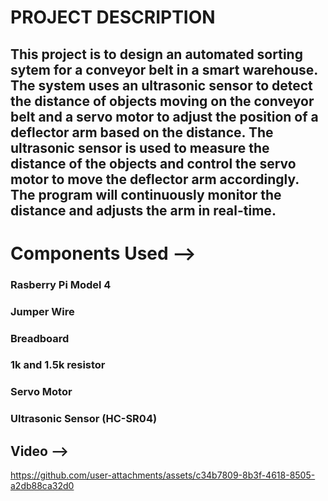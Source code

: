 <h1> PROJECT DESCRIPTION </h1>
<h2> This project is to design an automated sorting sytem for a conveyor belt in a smart
warehouse. The system uses an ultrasonic sensor to detect the distance of objects moving on
the conveyor belt and a servo motor to adjust the position of a deflector arm based on the
distance. The ultrasonic sensor is used to measure the distance
of the objects and control the servo motor to move the deflector arm accordingly. The program will continuously monitor the distance and adjusts the arm in real-time.</h2>

<h1> Components Used --> </h1>

<h3> Rasberry Pi Model 4 </h3>  
<h3> Jumper Wire </h3>
<h3> Breadboard </h3>
<h3> 1k and 1.5k resistor </h3>
<h3> Servo Motor </h3>
<h3> Ultrasonic Sensor (HC-SR04) </h3>
<h2> Video --></h2>

https://github.com/user-attachments/assets/c34b7809-8b3f-4618-8505-a2db88ca32d0
